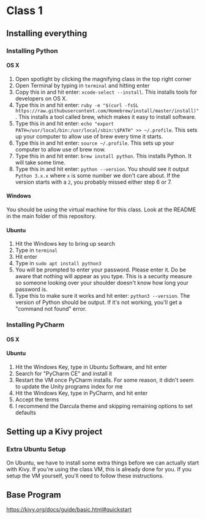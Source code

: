 # Class 1

## Installing everything
### Installing Python

#### OS X
1. Open spotlight by clicking the magnifying class in the top right corner
2. Open Terminal by typing in `terminal` and hitting enter
3. Copy this in and hit enter: `xcode-select --install`. This installs tools for developers on OS X.
4. Type this in and hit enter: `ruby -e "$(curl -fsSL https://raw.githubusercontent.com/Homebrew/install/master/install)"`. This installs a tool called brew, which makes it easy to install software.
5. Type this in and hit enter: `echo "export PATH=/usr/local/bin:/usr/local/sbin:\$PATH" >> ~/.profile`. This sets up your computer to allow use of brew every time it starts.
6. Type this in and hit enter: `source ~/.profile`. This sets up your computer to allow use of brew now.
7. Type this in and hit enter: `brew install python`. This installs Python. It will take some time.
8. Type this in and hit enter: `python --version`. You should see it output `Python 3.x.x` where `x` is some number we don't care about. If the version starts with a `2`, you probably missed either step 6 or 7.

#### Windows
You should be using the virtual machine for this class. Look at the README in the main folder of this repository.

#### Ubuntu
1. Hit the Windows key to bring up search
2. Type in `terminal`
3. Hit enter
4. Type in `sudo apt install python3`
5. You will be prompted to enter your password. Please enter it. Do be aware that nothing will appear as you type. This is a security measure so someone looking over your shoulder doesn't know how long your password is.
6. Type this to make sure it works and hit enter: `python3 --version`. The version of Python should be output. If it's not working, you'll get a "command not found" error.


### Installing PyCharm

#### OS X


#### Ubuntu
1. Hit the Windows Key, type in Ubuntu Software, and hit enter
2. Search for "PyCharm CE" and install it
3. Restart the VM once PyCharm installs. For some reason, it didn't seem to update the Unity programs index for me
4. Hit the Windows Key, type in PyCharm, and hit enter
5. Accept the terms
6. I recommend the Darcula theme and skipping remaining options to set defaults

## Setting up a Kivy project

### Extra Ubuntu Setup
On Ubuntu, we have to install some extra things before we can actually start with Kivy. If you're using the class VM, this is already done for you. If you setup the VM yourself, you'll need to follow these instructions.


## Base Program
https://kivy.org/docs/guide/basic.html#quickstart